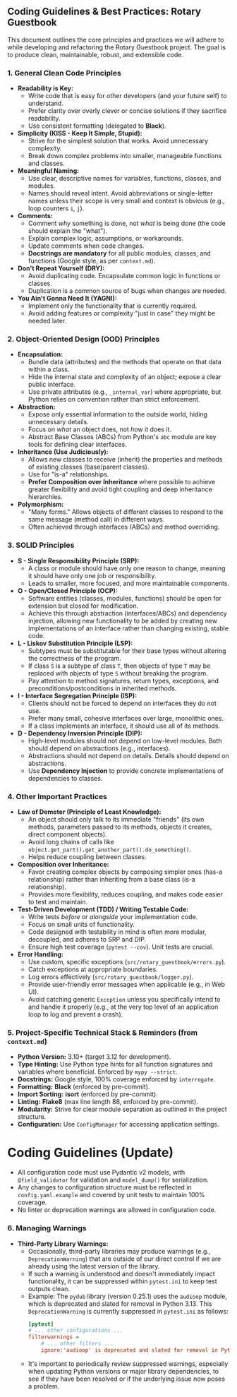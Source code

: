 ## Coding Guidelines & Best Practices: Rotary Guestbook

This document outlines the core principles and practices we will adhere to while developing and refactoring the Rotary Guestbook project. The goal is to produce clean, maintainable, robust, and extensible code.

### 1. General Clean Code Principles

*   **Readability is Key:**
    *   Write code that is easy for other developers (and your future self) to understand.
    *   Prefer clarity over overly clever or concise solutions if they sacrifice readability.
    *   Use consistent formatting (delegated to **Black**).
*   **Simplicity (KISS - Keep It Simple, Stupid):**
    *   Strive for the simplest solution that works. Avoid unnecessary complexity.
    *   Break down complex problems into smaller, manageable functions and classes.
*   **Meaningful Naming:**
    *   Use clear, descriptive names for variables, functions, classes, and modules.
    *   Names should reveal intent. Avoid abbreviations or single-letter names unless their scope is very small and context is obvious (e.g., loop counters `i`, `j`).
*   **Comments:**
    *   Comment *why* something is done, not *what* is being done (the code should explain the "what").
    *   Explain complex logic, assumptions, or workarounds.
    *   Update comments when code changes.
    *   **Docstrings are mandatory** for all public modules, classes, and functions (Google style, as per `context.md`).
*   **Don't Repeat Yourself (DRY):**
    *   Avoid duplicating code. Encapsulate common logic in functions or classes.
    *   Duplication is a common source of bugs when changes are needed.
*   **You Ain't Gonna Need It (YAGNI):**
    *   Implement only the functionality that is currently required.
    *   Avoid adding features or complexity "just in case" they might be needed later.

### 2. Object-Oriented Design (OOD) Principles

*   **Encapsulation:**
    *   Bundle data (attributes) and the methods that operate on that data within a class.
    *   Hide the internal state and complexity of an object; expose a clear public interface.
    *   Use private attributes (e.g., `_internal_var`) where appropriate, but Python relies on convention rather than strict enforcement.
*   **Abstraction:**
    *   Expose only essential information to the outside world, hiding unnecessary details.
    *   Focus on *what* an object does, not *how* it does it.
    *   Abstract Base Classes (ABCs) from Python's `abc` module are key tools for defining clear interfaces.
*   **Inheritance (Use Judiciously):**
    *   Allows new classes to receive (inherit) the properties and methods of existing classes (base/parent classes).
    *   Use for "is-a" relationships.
    *   **Prefer Composition over Inheritance** where possible to achieve greater flexibility and avoid tight coupling and deep inheritance hierarchies.
*   **Polymorphism:**
    *   "Many forms." Allows objects of different classes to respond to the same message (method call) in different ways.
    *   Often achieved through interfaces (ABCs) and method overriding.

### 3. SOLID Principles

*   **S - Single Responsibility Principle (SRP):**
    *   A class or module should have only one reason to change, meaning it should have only one job or responsibility.
    *   Leads to smaller, more focused, and more maintainable components.
*   **O - Open/Closed Principle (OCP):**
    *   Software entities (classes, modules, functions) should be open for extension but closed for modification.
    *   Achieve this through abstraction (interfaces/ABCs) and dependency injection, allowing new functionality to be added by creating new implementations of an interface rather than changing existing, stable code.
*   **L - Liskov Substitution Principle (LSP):**
    *   Subtypes must be substitutable for their base types without altering the correctness of the program.
    *   If class `S` is a subtype of class `T`, then objects of type `T` may be replaced with objects of type `S` without breaking the program.
    *   Pay attention to method signatures, return types, exceptions, and preconditions/postconditions in inherited methods.
*   **I - Interface Segregation Principle (ISP):**
    *   Clients should not be forced to depend on interfaces they do not use.
    *   Prefer many small, cohesive interfaces over large, monolithic ones.
    *   If a class implements an interface, it should use all of its methods.
*   **D - Dependency Inversion Principle (DIP):**
    *   High-level modules should not depend on low-level modules. Both should depend on abstractions (e.g., interfaces).
    *   Abstractions should not depend on details. Details should depend on abstractions.
    *   Use **Dependency Injection** to provide concrete implementations of dependencies to classes.

### 4. Other Important Practices

*   **Law of Demeter (Principle of Least Knowledge):**
    *   An object should only talk to its immediate "friends" (its own methods, parameters passed to its methods, objects it creates, direct component objects).
    *   Avoid long chains of calls like `object.get_part().get_another_part().do_something()`.
    *   Helps reduce coupling between classes.
*   **Composition over Inheritance:**
    *   Favor creating complex objects by composing simpler ones (has-a relationship) rather than inheriting from a base class (is-a relationship).
    *   Provides more flexibility, reduces coupling, and makes code easier to test and maintain.
*   **Test-Driven Development (TDD) / Writing Testable Code:**
    *   Write tests *before* or *alongside* your implementation code.
    *   Focus on small units of functionality.
    *   Code designed with testability in mind is often more modular, decoupled, and adheres to SRP and DIP.
    *   Ensure high test coverage (`pytest --cov`). Unit tests are crucial.
*   **Error Handling:**
    *   Use custom, specific exceptions (`src/rotary_guestbook/errors.py`).
    *   Catch exceptions at appropriate boundaries.
    *   Log errors effectively (`src/rotary_guestbook/logger.py`).
    *   Provide user-friendly error messages when applicable (e.g., in Web UI).
    *   Avoid catching generic `Exception` unless you specifically intend to and handle it properly (e.g., at the very top level of an application loop to log and prevent a crash).

### 5. Project-Specific Technical Stack & Reminders (from `context.md`)

*   **Python Version:** 3.10+ (target 3.12 for development).
*   **Type Hinting:** Use Python type hints for all function signatures and variables where beneficial. Enforced by `mypy --strict`.
*   **Docstrings:** Google style, 100% coverage enforced by `interrogate`.
*   **Formatting:** **Black** (enforced by pre-commit).
*   **Import Sorting:** **isort** (enforced by pre-commit).
*   **Linting:** **Flake8** (max line length 88, enforced by pre-commit).
*   **Modularity:** Strive for clear module separation as outlined in the project structure.
*   **Configuration:** Use `ConfigManager` for accessing application settings.

# Coding Guidelines (Update)

- All configuration code must use Pydantic v2 models, with `@field_validator` for validation and `model_dump()` for serialization.
- Any changes to configuration structure must be reflected in `config.yaml.example` and covered by unit tests to maintain 100% coverage.
- No linter or deprecation warnings are allowed in configuration code.

### 6. Managing Warnings

*   **Third-Party Library Warnings:**
    *   Occasionally, third-party libraries may produce warnings (e.g., `DeprecationWarning`) that are outside of our direct control if we are already using the latest version of the library.
    *   If such a warning is understood and doesn't immediately impact functionality, it can be suppressed within `pytest.ini` to keep test outputs clean.
    *   Example: The `pydub` library (version 0.25.1) uses the `audioop` module, which is deprecated and slated for removal in Python 3.13. This `DeprecationWarning` is currently suppressed in `pytest.ini` as follows:
        ```ini
        [pytest]
        # ... other configurations ...
        filterwarnings =
            # ... other filters ...
            ignore:'audioop' is deprecated and slated for removal in Python 3.13:DeprecationWarning:pydub\.utils
        ```
    *   It's important to periodically review suppressed warnings, especially when updating Python versions or major library dependencies, to see if they have been resolved or if the underlying issue now poses a problem.
